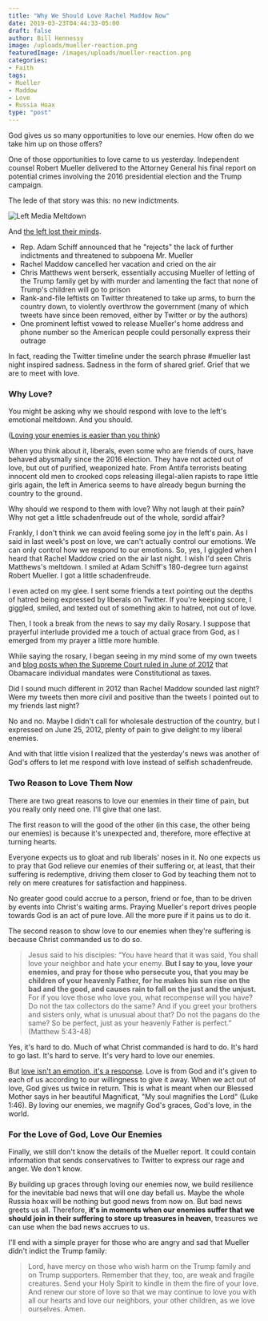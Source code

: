 ```yaml
---
title: "Why We Should Love Rachel Maddow Now"
date: 2019-03-23T04:44:33-05:00
draft: false
author: Bill Hennessy
image: /uploads/mueller-reaction.png
featuredImage: /images/uploads/mueller-reaction.png
categories: 
- Faith
tags:
- Mueller
- Maddow
- Love
- Russia Hoax
type: "post"
---
```


God gives us so many opportunities to love our enemies. How often do we take him up on those offers?

One of those opportunities to love came to us yesterday. Independent counsel Robert Mueller delivered to the Attorney General his final report on potential crimes involving the 2016 presidential election and the Trump campaign.

The lede of that story was this: no new indictments. 

![Left Media Meltdown](/images/uploads/mueller-reaction.png "Left Media Meltdown via Fox News")

And [the left lost their minds](https://www.foxnews.com/entertainment/mainstream-media-celebrities-stunned-as-mueller-report-filed-with-no-new-indictments-planned). 

- Rep. Adam Schiff announced that he "rejects" the lack of further indictments and threatened to subpoena Mr. Mueller
- Rachel Maddow cancelled her vacation and cried on the air
- Chris Matthews went berserk, essentially accusing Mueller of letting of the Trump family get by with murder and lamenting the fact that none of Trump's children will go to prison
- Rank-and-file leftists on Twitter threatened to take up arms, to burn the country down, to violently overthrow the government (many of which tweets have since been removed, either by Twitter or by the authors)
- One prominent leftist vowed to release Mueller's home address and phone number so the American people could personally express their outrage 

In fact, reading the Twitter timeline under the search phrase #mueller last night inspired sadness. Sadness in the form of shared grief. Grief that we are to meet with love. 

### Why Love?

You might be asking why we should respond with love to the left's emotional meltdown. And you should. 

([Loving your enemies is easier than you think](https://www.hennessysview.com/posts/2019/love-is-an-act-of-will/))

When you think about it, liberals, even some who are friends of ours, have behaved abysmally since the 2016 election. They have not acted out of love, but out of purified, weaponized hate. From Antifa terrorists beating innocent old men to crooked cops releasing illegal-alien rapists to rape little girls again, the left in America seems to have already begun burning the country to the ground. 

Why should we respond to them with love? Why not laugh at their pain? Why not get a little schadenfreude out of the whole, sordid affair?

Frankly, I don't think we can avoid feeling some joy in the left's pain. As I said in last week's post on love, we can't actually control our emotions. We can only control how we respond to our emotions. So, yes, I giggled when I heard that Rachel Maddow cried on the air last night. I wish I'd seen Chris Matthews's meltdown. I smiled at Adam Schiff's 180-degree turn against Robert Mueller. I got a little schadenfreude. 

I even acted on my glee. I sent some friends a text pointing out the depths of hatred being expressed by liberals on Twitter. If you're keeping score, I giggled, smiled, and texted out of something akin to hatred, not out of love. 

Then, I took a break from the news to say my daily Rosary. I suppose that prayerful interlude provided me a touch of actual grace from God, as I emerged from my prayer a little more humble. 

While saying the rosary, I began seeing in my mind some of my own tweets and [blog posts when the Supreme Court  ruled in June of 2012](https://www.hennessysview.com/2012/07/01/john-roberts-switched-his-vote-under-outside-pressure/) that Obamacare individual mandates were Constitutional as taxes. 

Did I sound much different in 2012 than Rachel Maddow sounded last night? Were my tweets then more civil and positive than the tweets I pointed out to my friends last night?

No and no. Maybe I didn't call for wholesale destruction of the country, but I expressed on June 25, 2012, plenty of pain to give delight to my liberal enemies. 

And with that little vision I realized that the yesterday's news was another of God's offers to let me respond with love instead of selfish schadenfreude. 

### Two Reason to Love Them Now

There are two great reasons to love our enemies in their time of pain, but you really only need one. I'll give that one last.

The first reason to will the good of the other (in this case, the other being our enemies) is because it's unexpected and, therefore, more effective at turning hearts. 

Everyone expects us to gloat and rub liberals' noses in it. No one expects us to pray that God relieve our enemies of their suffering or, at least, that their suffering is redemptive, driving them closer to God by teaching them not to rely on mere creatures for satisfaction and happiness. 

No greater good could accrue to a person, friend or foe, than to be driven by events into Christ's waiting arms. Praying Mueller's report drives people towards God is an act of pure love. All the more pure if it pains us to do it. 

The second reason to show love to our enemies when they're suffering is because Christ commanded us to do so. 

> Jesus said to his disciples: “You have heard that it was said, You shall love your neighbor and hate your enemy. **But I say to you, love your enemies, and pray for those who persecute you, that you may be children of your heavenly Father, for he makes his sun rise on the bad and the good, and causes rain to fall on the just and the unjust.** For if you love those who love you, what recompense will you have? Do not the tax collectors do the same? And if you greet your brothers and sisters only, what is unusual about that? Do not the pagans do the same? So be perfect, just as your heavenly Father is perfect.” (Matthew 5:43-48)

Yes, it's hard to do. Much of what Christ commanded is hard to do. It's hard to go last. It's hard to serve. It's very hard to love our enemies. 

But [love isn't an emotion, it's a response](https://www.hennessysview.com/posts/2019/love-is-an-act-of-will/). Love is from God and it's given to each of us according to our willingness to give it away. When we act out of love, God gives us twice in return. This is what is meant when our Blessed Mother says in her beautiful Magnificat, "My soul magnifies the Lord" (Luke 1:46). By loving our enemies, we magnify God's graces, God's love, in the world. 

### For the Love of God, Love Our Enemies

Finally, we still don't know the details of the Mueller report. It could contain information that sends conservatives to Twitter to express our rage and anger. We don't know. 

By building up graces through loving our enemies now, we build resilience for the inevitable bad news that will one day befall us. Maybe the whole Russia hoax will be nothing but good news from now on. But  bad news greets us all. Therefore, **it's in moments when our enemies suffer that we should join in their suffering to store up treasures in heaven**, treasures we can use when the bad news accrues to us. 

I'll end with a simple prayer for those who are angry and sad that Mueller didn't indict the Trump family:

> Lord, have mercy on those who wish harm on the Trump family and on Trump supporters. Remember that they, too, are weak and fragile creatures. Send your Holy Spirit to kindle in them the fire of your love. And renew our store of love so that we may continue to love you with all our hearts and love our neighbors, your other children, as we love ourselves. Amen.